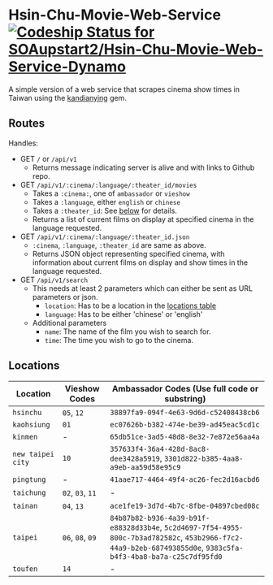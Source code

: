 # Hsin-Chu-Movie-Web-Service [ ![Codeship Status for SOAupstart2/Hsin-Chu-Movie-Web-Service-Dynamo](https://codeship.com/projects/55707910-82eb-0133-c213-7676354306ac/status?branch=master)](https://codeship.com/projects/121690)
A simple version of a web service that scrapes cinema show times in Taiwan using the [kandianying](https://github.com/SOAupstart2/Hsinchu_Movie) gem.

## Routes

Handles:
- GET `/` or `/api/v1`
  - Returns message indicating server is alive and with links to Github repo.
- GET `/api/v1/:cinema/:language/:theater_id/movies`
  - Takes a `:cinema:`, one of `ambassador` or `vieshow`
  - Takes a `:language`, either `english` or `chinese`
  - Takes a `:theater_id`: See [below](#locations) for details.
  - Returns a list of current films on display at specified cinema in the language requested.
- GET `/api/v1/:cinema/:language/:theater_id.json`
  - `:cinema`, `:language`, `:theater_id` are same as above.
  - Returns JSON object representing specified cinema, with information about current films on display and show times in the language requested.
- GET `/api/v1/search`
  - This needs at least 2 parameters which can either be sent as URL parameters or json.
    - `location`: Has to be a location in the [locations table](#locations)
    - `language`: Has to be either 'chinese' or 'english'
  - Additional parameters
    - `name`: The name of the film you wish to search for.
    - `time`: The time you wish to go to the cinema.

## Locations

Location          | Vieshow Codes    | Ambassador Codes (Use full code or substring)
----------------- | ---------------- | ----------------------------------------------
`hsinchu`         | `05`, `12`       | `38897fa9-094f-4e63-9d6d-c52408438cb6`
`kaohsiung`       | `01`             | `ec07626b-b382-474e-be39-ad45eac5cd1c`
`kinmen`          | -                | `65db51ce-3ad5-48d8-8e32-7e872e56aa4a`
`new taipei city` | `10`             | `357633f4-36a4-428d-8ac8-dee3428a5919`, `3301d822-b385-4aa8-a9eb-aa59d58e95c9`
`pingtung`        | -                | `41aae717-4464-49f4-ac26-fec2d16acbd6`
`taichung`        | `02`, `03`, `11` | -
`tainan`          | `04`, `13`       | `ace1fe19-3d7d-4b7c-8fbe-04897cbed08c`
`taipei`          | `06`, `08`, `09` | `84b87b82-b936-4a39-b91f-e88328d33b4e`, `5c2d4697-7f54-4955-800c-7b3ad782582c`, `453b2966-f7c2-44a9-b2eb-687493855d0e`, `9383c5fa-b4f3-4ba8-ba7a-c25c7df95fd0`
`toufen`          | `14`             | -
